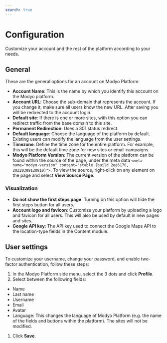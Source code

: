 ```yaml
---
search: true
---
```


# Configuration

Customize your account and the rest of the platform according to your needs.

## General

These are the general options for an account on Modyo Platform:

* **Account Name**: This is the name by which you identify this account on the Modyo platform.
* **Account URL**: Choose the sub-domain that represents the account. If you change it, make sure all users know the new URL. After saving you will be redirected to the account login.
* **Default site**: If there is one or more sites, with this option you can redirect traffic from the base domain to this site.
* **Permanent Redirection**: Uses a 301 status redirect.
* **Default language**: Choose the language of the platform by default. Existing users can modify the language from the user settings.
* **Timezone**: Define the time zone for the entire platform. For example, this will be the default time zone for new sites or email campaigns.
* **Modyo Platform Version**: The current version of the platform can be found within the source of the page, under the meta data `<meta name="modyo-version" content="stable (build 2ee6170, 20220309120810)">`. To view the source, right-click on any element on the page and select **View Source Page**. 

### Visualization

* **Do not show the first steps page**: Turning on this option will hide the first steps button for all users.
* **Account logo and favicon**: Customize your platform by uploading a logo and favicon for all users. This will also be used by default in new pages and sites.
* **Google API key**: The API key used to connect the Google Maps API to the location-type fields in the Content module.

## User settings

To customize your username, change your password, and enable two-factor authentication, follow these steps: 

1. In the Modyo Platform side menu, select the 3 dots and click **Profile**.
1. Select between the following fields:
  - Name
  - Last name
  - Username
  - Email
  - Avatar
  - Language: This changes the language of Modyo Platform (e.g. the name of the fields and buttons within the platform). The sites will not be modified.
1. Click **Save**.